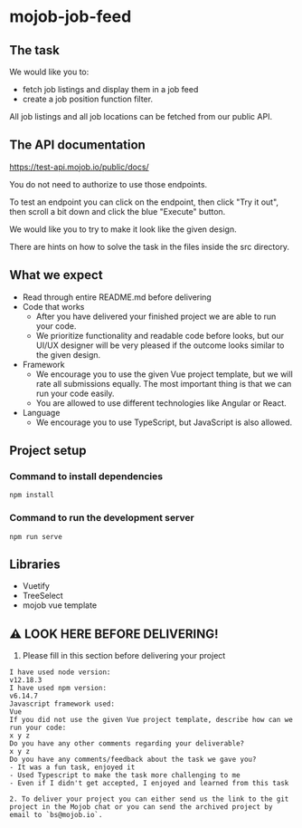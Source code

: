 # mojob-job-feed

## The task

We would like you to:

- fetch job listings and display them in a job feed
- create a job position function filter.

All job listings and all job locations can be fetched from our public API.

## The API documentation

https://test-api.mojob.io/public/docs/

You do not need to authorize to use those endpoints.

To test an endpoint you can click on the endpoint, then click "Try it out", then scroll a bit down and click the blue "Execute" button.

We would like you to try to make it look like the given design.

There are hints on how to solve the task in the files inside the src directory.

## What we expect

- Read through entire README.md before delivering
- Code that works
  - After you have delivered your finished project we are able to run your code.
  - We prioritize functionality and readable code before looks, but our UI/UX designer will be very pleased if the outcome looks similar to the given design.
- Framework
  - We encourage you to use the given Vue project template, but we will rate all submissions equally. The most important thing is that we can run your code easily.
  - You are allowed to use different technologies like Angular or React.
- Language
  - We encourage you to use TypeScript, but JavaScript is also allowed.

## Project setup

### Command to install dependencies

```
npm install
```

### Command to run the development server

```
npm run serve
```

## Libraries

- Vuetify
- TreeSelect
- mojob vue template

## ⚠️ LOOK HERE BEFORE DELIVERING!

1. Please fill in this section before delivering your project

```
I have used node version:
v12.18.3
I have used npm version:
v6.14.7
Javascript framework used:
Vue
If you did not use the given Vue project template, describe how can we run your code:
x y z
Do you have any other comments regarding your deliverable?
x y z
Do you have any comments/feedback about the task we gave you?
- It was a fun task, enjoyed it
- Used Typescript to make the task more challenging to me
- Even if I didn't get accepted, I enjoyed and learned from this task

2. To deliver your project you can either send us the link to the git project in the Mojob chat or you can send the archived project by email to `bs@mojob.io`.
```
